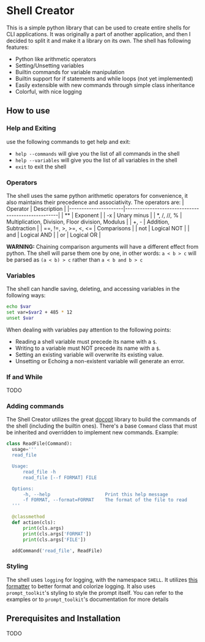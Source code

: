 # Shell Creator
This is a simple python library that can be used to create entire shells for CLI applications. It was originally a part of another application, and then I decided to split it and make it a library on its own. The shell has following features:
- Python like arithmetic operators
- Setting/Unsetting variables
- Builtin commands for variable manipulation
- Builtin support for if statements and while loops (not yet implemented)
- Easily extensible with new commands through simple class inheritance
- Colorful, with nice logging

## How to use
### Help and Exiting
use the following commands to get help and exit:
- `help --commands` will give you the list of all commands in the shell
- `help --variables` will give you the list of all variables in the shell
- `exit` to exit the shell

### Operators
The shell uses the same python arithmetic operators for convenience, it also maintains their precedence and associativity. The operators are:
| Operator             | Description                                       |
|----------------------|---------------------------------------------------|
| **                   | Exponent                                          |
| -x                   | Unary minus                                       |
| *, /, //, %          | Multiplication, Division, Floor division, Modulus |
| +, -                 | Addition, Subtraction                             |
| ==, !=, >, >=, <, <= | Comparisons                                       |
| not                  | Logical NOT                                       |
| and                  | Logical AND                                       |
| or                   | Logical OR                                        |

**WARNING:** Chaining comparison arguments will have a different effect from python. The shell will parse them one by one, in other words: `a < b > c` will be parsed as `(a < b) > c` rather than `a < b and b > c`

### Variables
The shell can handle saving, deleting, and accessing variables in the following ways:

```bash
echo $var
set var=$var2 + 485 * 12
unset $var
```
When dealing with variables pay attention to the following points:
- Reading a shell variable must precede its name with a `$`.
- Writing to a variable must NOT precede its name with a `$`.
- Setting an existing variable will overwrite its existing value.
- Unsetting or Echoing a non-existent variable will generate an error.


### If and While
TODO

### Adding commands
The Shell Creator utilizes the great [docopt](http://docopt.org/) library to build the commands of the shell (including the builtin ones). There's a base `Command` class that must be inherited and overridden to implement new commands. Example:
```python
class ReadFile(Command):
  usage='''
  read_file

  Usage:
      read_file -h
      read_file [--f FORMAT] FILE

  Options:
      -h, --help                    Print this help message
      -f FORMAT, --format=FORMAT    The format of the file to read
  '''

  @classmethod
  def action(cls):
      print(cls.args)
      print(cls.args['FORMAT'])
      print(cls.args['FILE'])

  addCommand('read_file', ReadFile)
```

### Styling
The shell uses `logging` for logging, with the namespace `SHELL`. It utilizes [this formatter](https://github.com/davidohana/colargulog) to better format and colorize logging. It also uses `prompt_toolkit`'s styling to style the prompt itself. You can refer to the examples or to `prompt_toolkit`'s documentation for more details

## Prerequisites and Installation
TODO
